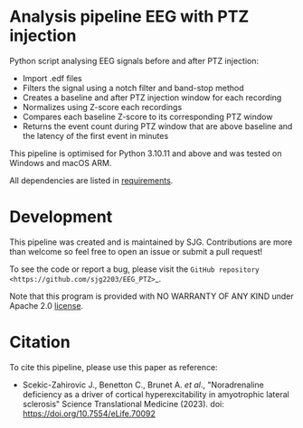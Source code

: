 # Analysis pipeline EEG with PTZ injection

Python script analysing EEG signals before and after PTZ injection:
 - Import .edf files
 - Filters the signal using a notch filter and band-stop method
 - Creates a baseline and after PTZ injection window for each recording
 - Normalizes using Z-score each recordings
 - Compares each baseline Z-score to its corresponding PTZ window
 - Returns the event count during PTZ window that are above baseline and the latency of the first event in minutes

This pipeline is optimised for Python 3.10.11 and above and was tested on Windows and macOS ARM.

All dependencies are listed in [requirements](requirements.txt).

# Development

This pipeline was created and is maintained by SJG. Contributions are more than welcome so feel free to open an issue or submit a pull request!

To see the code or report a bug, please visit the `GitHub repository <https://github.com/sjg2203/EEG_PTZ>`_.

Note that this program is provided with NO WARRANTY OF ANY KIND under Apache 2.0 [license](LICENSE).

# Citation

To cite this pipeline, please use this paper as reference:

 - Scekic-Zahirovic J., Benetton C., Brunet A. *et al*., "Noradrenaline deficiency as a driver of cortical hyperexcitability in amyotrophic lateral sclerosis" Science Translational Medicine (2023). doi: https://doi.org/10.7554/eLife.70092

